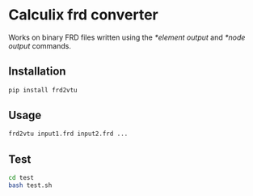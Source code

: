 

# Calculix frd converter
Works on binary FRD files written using the *\*element output* and *\*node output* commands. 

## Installation
```bash
pip install frd2vtu
```

## Usage
```bash
frd2vtu input1.frd input2.frd ... 
```

## Test
```bash
cd test
bash test.sh
```
